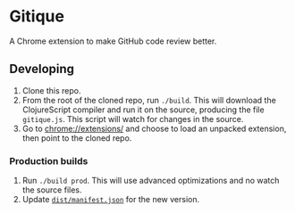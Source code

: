 # Gitique

A Chrome extension to make GitHub code review better.

## Developing

1. Clone this repo.
2. From the root of the cloned repo, run `./build`. This will download the ClojureScript
   compiler and run it on the source, producing the file `gitique.js`. This script will
   watch for changes in the source.
3. Go to [chrome://extensions/](chrome://extensions/) and choose to load an unpacked
   extension, then point to the cloned repo.

### Production builds

1. Run `./build prod`. This will use advanced optimizations and no watch the source files.
2. Update [`dist/manifest.json`](dist/manifest.json) for the new version.
